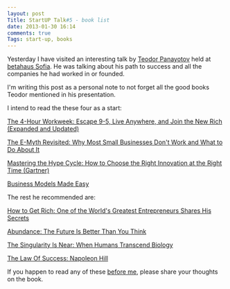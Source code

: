 ```yaml
---
layout: post
Title: StartUP Talk#5 - book list
date: 2013-01-30 16:14
comments: true
Tags: start-up, books
---
```


Yesterday I have visited an interesting talk by
[Teodor Panayotov](http://www.linkedin.com/in/tpanayotov) held at
[betahaus Sofia](http://www.betahaus.bg/). He was talking about his
path to success and all the companies he had worked in or founded.

I'm writing this post as a personal note to not forget all the good books
Teodor mentioned in his presentation.

I intend to read the these four as a start:


<a href="http://www.amazon.com/gp/product/0307465357/ref=as_li_ss_tl?ie=UTF8&camp=1789&creative=390957&creativeASIN=0307465357&linkCode=as2&tag=atodorovorg-20">The 4-Hour Workweek: Escape 9-5, Live Anywhere, and Join the New Rich (Expanded and Updated)</a><img src="http://www.assoc-amazon.com/e/ir?t=atodorovorg-20&l=as2&o=1&a=0307465357" width="1" height="1" border="0" alt="" style="border:none !important; margin:0px !important;" />

<a href="http://www.amazon.com/gp/product/0887307280/ref=as_li_ss_tl?ie=UTF8&camp=1789&creative=390957&creativeASIN=0887307280&linkCode=as2&tag=atodorovorg-20">The E-Myth Revisited: Why Most Small Businesses Don't Work and What to Do About It</a><img src="http://www.assoc-amazon.com/e/ir?t=atodorovorg-20&l=as2&o=1&a=0887307280" width="1" height="1" border="0" alt="" style="border:none !important; margin:0px !important;" />

<a href="http://www.amazon.com/gp/product/1422121100/ref=as_li_ss_tl?ie=UTF8&camp=1789&creative=390957&creativeASIN=1422121100&linkCode=as2&tag=atodorovorg-20">Mastering the Hype Cycle: How to Choose the Right Innovation at the Right Time (Gartner)</a><img src="http://www.assoc-amazon.com/e/ir?t=atodorovorg-20&l=as2&o=1&a=1422121100" width="1" height="1" border="0" alt="" style="border:none !important; margin:0px !important;" />

<a href="http://www.amazon.com/gp/product/1599180413/ref=as_li_ss_tl?ie=UTF8&camp=1789&creative=390957&creativeASIN=1599180413&linkCode=as2&tag=atodorovorg-20">Business Models Made Easy</a><img src="http://www.assoc-amazon.com/e/ir?t=atodorovorg-20&l=as2&o=1&a=1599180413" width="1" height="1" border="0" alt="" style="border:none !important; margin:0px !important;" />



The rest he recommended are:

<a href="http://www.amazon.com/gp/product/1591842719/ref=as_li_ss_tl?ie=UTF8&camp=1789&creative=390957&creativeASIN=1591842719&linkCode=as2&tag=atodorovorg-20">How to Get Rich: One of the World's Greatest Entrepreneurs Shares His Secrets</a><img src="http://www.assoc-amazon.com/e/ir?t=atodorovorg-20&l=as2&o=1&a=1591842719" width="1" height="1" border="0" alt="" style="border:none !important; margin:0px !important;" />

<a href="http://www.amazon.com/gp/product/1451614217/ref=as_li_ss_tl?ie=UTF8&camp=1789&creative=390957&creativeASIN=1451614217&linkCode=as2&tag=atodorovorg-20">Abundance: The Future Is Better Than You Think</a><img src="http://www.assoc-amazon.com/e/ir?t=atodorovorg-20&l=as2&o=1&a=1451614217" width="1" height="1" border="0" alt="" style="border:none !important; margin:0px !important;" />

<a href="http://www.amazon.com/gp/product/0143037889/ref=as_li_ss_tl?ie=UTF8&camp=1789&creative=390957&creativeASIN=0143037889&linkCode=as2&tag=atodorovorg-20">The Singularity Is Near: When Humans Transcend Biology</a><img src="http://www.assoc-amazon.com/e/ir?t=atodorovorg-20&l=as2&o=1&a=0143037889" width="1" height="1" border="0" alt="" style="border:none !important; margin:0px !important;" />

<a href="http://www.amazon.com/gp/product/1440428433/ref=as_li_ss_tl?ie=UTF8&camp=1789&creative=390957&creativeASIN=1440428433&linkCode=as2&tag=atodorovorg-20">The Law Of Success: Napoleon Hill</a><img src="http://www.assoc-amazon.com/e/ir?t=atodorovorg-20&l=as2&o=1&a=1440428433" width="1" height="1" border="0" alt="" style="border:none !important; margin:0px !important;" />

If you happen to read any of these [before me](http://www.goodreads.com/review/list/16191345-alexander-todorov?shelf=to-read),
please share your thoughts on the book.
